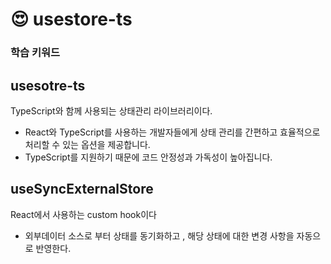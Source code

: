 # 😍 usestore-ts

### 학습 키워드

## usesotre-ts

TypeScript와 함께 사용되는 상태관리 라이브러리이다.

* React와 TypeScript를 사용하는 개발자들에게 상태 관리를 간편하고 효율적으로 처리할 수 있는 옵션을 제공합니다.
* TypeScript를 지원하기 때문에 코드 안정성과 가독성이 높아집니다.

## useSyncExternalStore

React에서 사용하는 custom hook이다&#x20;

* 외부데이터 소스로 부터 상태를 동기화하고 , 해당 상태에 대한 변경 사항을 자동으로 반영한다.
